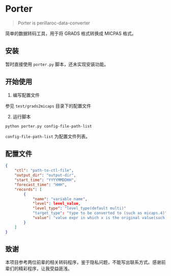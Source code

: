 # Porter


> Porter is perillaroc-data-converter

简单的数据转码工具，用于将 GRADS 格式转换成 MICPAS 格式。

## 安装

暂时直接使用 `porter.py` 脚本，还未实现安装功能。

## 开始使用

1. 编写配置文件

参见 `test/grads2micaps` 目录下的配置文件

2. 运行脚本

```
python porter.py config-file-path-list
```

`config-file-path-list` 为配置文件列表。

## 配置文件

```json
{
    "ctl": "path-to-ctl-file",
    "output_dir": "output-dir",
    "start_time": "YYYYMMDDHH",
    "forecast_time": "HHH",
    "records": [
        {
            "name": "variable name",
            "level": level_value,
            "level_type": "level_type(default multi)"
            "target_type": "type to be converted to (such as micaps.4)",
            "value": "value expr in which x is the original value(such sa 'x - 273.16')"
        }
    ]
}
```

## 致谢

本项目参考两位前辈的相关转码程序，鉴于隐私问题，不能写出联系方式。感谢前辈们的精彩程序，让我受益匪浅。
